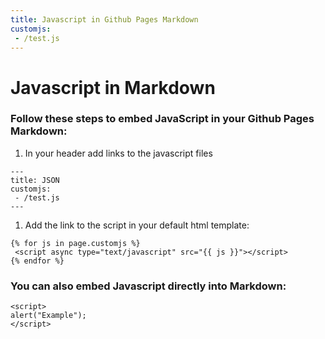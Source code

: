 ```yaml
---
title: Javascript in Github Pages Markdown
customjs:
 - /test.js
---
```


# Javascript in Markdown

### Follow these steps to embed JavaScript in your Github Pages Markdown:

1. In your header add links to the javascript files

```
---
title: JSON
customjs:
 - /test.js
---
```

1. Add the link to the script in your default html template:

```
{% for js in page.customjs %}
 <script async type="text/javascript" src="{{ js }}"></script>
{% endfor %}
```


### You can also embed Javascript directly into Markdown:

```
<script>
alert("Example");
</script>
```

<div id="data"></div>
